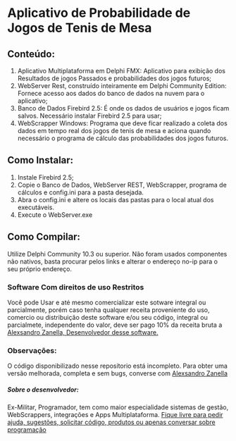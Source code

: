 # Aplicativo de Probabilidade de Jogos de Tenis de Mesa
 
## Conteúdo:

1) Aplicativo Multiplataforma em Delphi FMX: Aplicativo para exibição dos Resultados de jogos Passados e probabilidades dos jogos futuros;
2) WebServer Rest, construído inteiramente em Delphi Community Edition: Fornece acesso aos dados do banco de dados na nuvem para o aplicativo;
3) Banco de Dados Firebird 2.5: É onde os dados de usuários e jogos ficam salvos. Necessário instalar Firebird 2.5 para usar;
4) WebScrapper Windows: Programa que deve ficar realizado a coleta dos dados em tempo real dos jogos de tenis de mesa e aciona quando necessário o programa de cálculo das probabilidades dos jogos futuros.

## Como Instalar:

1) Instale Firebird 2.5;
2) Copie o Banco de Dados, WebServer REST, WebScrapper, programa de cálculos e config.ini para a pasta desejada.
3) Abra o config.ini e altere os locais das pastas para o local atual dos executáveis.
4) Execute o WebServer.exe

## Como Compilar:

Utilize Delphi Community 10.3 ou superior. Não foram usados componentes não nativos, basta procurar pelos links e alterar o endereço no-ip para o seu próprio endereço.


### Software Com direitos de uso Restritos

Você pode Usar e até mesmo comercializar este sotware integral ou parcialmente, porém caso tenha qualquer receita proveniente do uso, comercio ou distribuição deste software e/ou seu código, integral ou parcialmete, independente do valor, deve ser pago 10% da receita bruta a [Alexsandro Zanella, Desenvolvedor desse software.](https://www.linkedin.com/in/alexsandro-zanella-arruda-0b364b1b1/)



### Observações:

O código disponibilizado nesse reposítorio está incompleto. Para obter uma versão melhorada, completa e sem bugs, converse com [Alexsandro Zanella](https://www.linkedin.com/in/alexsandro-zanella-arruda-0b364b1b1/)



##### Sobre o desenvolvedor:

Ex-Militar, Programador, tem como maior especialidade sistemas de gestão, WebScrappers, integrações e Apps Multiplataforma. [Fique livre para pedir ajuda, sugestões, solicitar código, produtos ou apenas conversar sobre programação](https://www.linkedin.com/in/alexsandro-zanella-arruda-0b364b1b1/)
